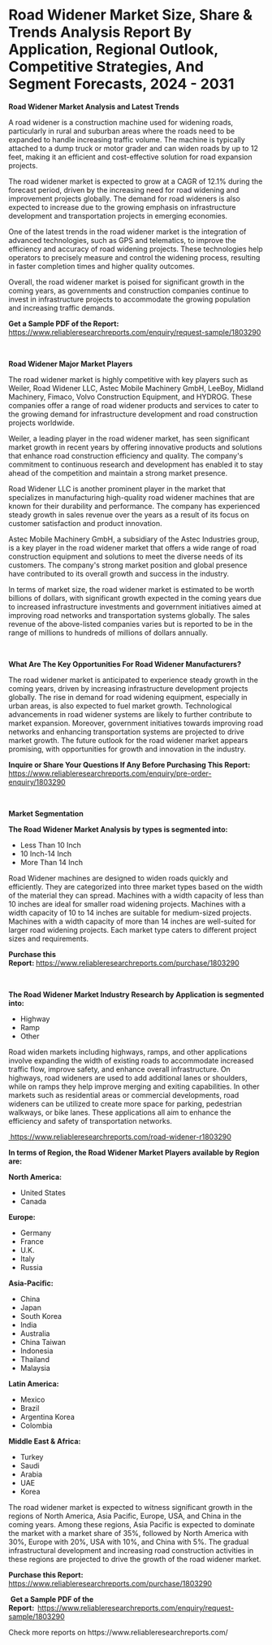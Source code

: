 <p><h1>Road Widener Market Size, Share & Trends Analysis Report By Application, Regional Outlook, Competitive Strategies, And Segment Forecasts, 2024 - 2031</h1></p><p><strong>Road Widener Market Analysis and Latest Trends</strong></p>
<p><p>A road widener is a construction machine used for widening roads, particularly in rural and suburban areas where the roads need to be expanded to handle increasing traffic volume. The machine is typically attached to a dump truck or motor grader and can widen roads by up to 12 feet, making it an efficient and cost-effective solution for road expansion projects.</p><p>The road widener market is expected to grow at a CAGR of 12.1% during the forecast period, driven by the increasing need for road widening and improvement projects globally. The demand for road wideners is also expected to increase due to the growing emphasis on infrastructure development and transportation projects in emerging economies.</p><p>One of the latest trends in the road widener market is the integration of advanced technologies, such as GPS and telematics, to improve the efficiency and accuracy of road widening projects. These technologies help operators to precisely measure and control the widening process, resulting in faster completion times and higher quality outcomes.</p><p>Overall, the road widener market is poised for significant growth in the coming years, as governments and construction companies continue to invest in infrastructure projects to accommodate the growing population and increasing traffic demands.</p></p>
<p><strong>Get a Sample PDF of the Report:&nbsp;</strong> <a href="https://www.reliableresearchreports.com/enquiry/request-sample/1803290">https://www.reliableresearchreports.com/enquiry/request-sample/1803290</a></p>
<p>&nbsp;</p>
<p><strong>Road Widener Major Market Players</strong></p>
<p><p>The road widener market is highly competitive with key players such as Weiler, Road Widener LLC, Astec Mobile Machinery GmbH, LeeBoy, Midland Machinery, Fimaco, Volvo Construction Equipment, and HYDROG. These companies offer a range of road widener products and services to cater to the growing demand for infrastructure development and road construction projects worldwide.</p><p>Weiler, a leading player in the road widener market, has seen significant market growth in recent years by offering innovative products and solutions that enhance road construction efficiency and quality. The company's commitment to continuous research and development has enabled it to stay ahead of the competition and maintain a strong market presence.</p><p>Road Widener LLC is another prominent player in the market that specializes in manufacturing high-quality road widener machines that are known for their durability and performance. The company has experienced steady growth in sales revenue over the years as a result of its focus on customer satisfaction and product innovation.</p><p>Astec Mobile Machinery GmbH, a subsidiary of the Astec Industries group, is a key player in the road widener market that offers a wide range of road construction equipment and solutions to meet the diverse needs of its customers. The company's strong market position and global presence have contributed to its overall growth and success in the industry.</p><p>In terms of market size, the road widener market is estimated to be worth billions of dollars, with significant growth expected in the coming years due to increased infrastructure investments and government initiatives aimed at improving road networks and transportation systems globally. The sales revenue of the above-listed companies varies but is reported to be in the range of millions to hundreds of millions of dollars annually.</p></p>
<p>&nbsp;</p>
<p><strong>What Are The Key Opportunities For Road Widener Manufacturers?</strong></p>
<p><p>The road widener market is anticipated to experience steady growth in the coming years, driven by increasing infrastructure development projects globally. The rise in demand for road widening equipment, especially in urban areas, is also expected to fuel market growth. Technological advancements in road widener systems are likely to further contribute to market expansion. Moreover, government initiatives towards improving road networks and enhancing transportation systems are projected to drive market growth. The future outlook for the road widener market appears promising, with opportunities for growth and innovation in the industry.</p></p>
<p><strong>Inquire or Share Your Questions If Any Before Purchasing This Report:</strong> <a href="https://www.reliableresearchreports.com/enquiry/pre-order-enquiry/1803290">https://www.reliableresearchreports.com/enquiry/pre-order-enquiry/1803290</a></p>
<p>&nbsp;</p>
<p><strong>Market Segmentation</strong></p>
<p><strong>The Road Widener Market Analysis by types is segmented into:</strong></p>
<p><ul><li>Less Than 10 Inch</li><li>10 Inch-14 Inch</li><li>More Than 14 Inch</li></ul></p>
<p><p>Road Widener machines are designed to widen roads quickly and efficiently. They are categorized into three market types based on the width of the material they can spread. Machines with a width capacity of less than 10 inches are ideal for smaller road widening projects. Machines with a width capacity of 10 to 14 inches are suitable for medium-sized projects. Machines with a width capacity of more than 14 inches are well-suited for larger road widening projects. Each market type caters to different project sizes and requirements.</p></p>
<p><strong>Purchase this Report:&nbsp;</strong><a href="https://www.reliableresearchreports.com/purchase/1803290">https://www.reliableresearchreports.com/purchase/1803290</a></p>
<p>&nbsp;</p>
<p><strong>The Road Widener Market Industry Research by Application is segmented into:</strong></p>
<p><ul><li>Highway</li><li>Ramp</li><li>Other</li></ul></p>
<p><p>Road widen markets including highways, ramps, and other applications involve expanding the width of existing roads to accommodate increased traffic flow, improve safety, and enhance overall infrastructure. On highways, road wideners are used to add additional lanes or shoulders, while on ramps they help improve merging and exiting capabilities. In other markets such as residential areas or commercial developments, road wideners can be utilized to create more space for parking, pedestrian walkways, or bike lanes. These applications all aim to enhance the efficiency and safety of transportation networks.</p></p>
<p><a href="https://www.reliableresearchreports.com/road-widener-r1803290">&nbsp;https://www.reliableresearchreports.com/road-widener-r1803290</a></p>
<p><strong>In terms of Region, the Road Widener Market Players available by Region are:</strong></p>
<p>
    <p> <strong> North America: </strong>
        <ul>
            <li>United States</li>
            <li>Canada</li>
        </ul>
        </p> 
    <p> <strong> Europe: </strong>
        <ul>
            <li>Germany</li>
            <li>France</li>
            <li>U.K.</li>
            <li>Italy</li>
            <li>Russia</li>
        </ul>
        </p> 
    <p> <strong> Asia-Pacific: </strong>
        <ul>
            <li>China</li>
            <li>Japan</li>
            <li>South Korea</li>
            <li>India</li>
            <li>Australia</li>
            <li>China Taiwan</li>
            <li>Indonesia</li>
            <li>Thailand</li>
            <li>Malaysia</li>
        </ul>
        </p> 
    <p> <strong> Latin America: </strong>
        <ul>
            <li>Mexico</li>
            <li>Brazil</li>
            <li>Argentina Korea</li>
            <li>Colombia</li>
        </ul>
        </p> 
    <p> <strong> Middle East & Africa: </strong>
        <ul>
            <li>Turkey</li>
            <li>Saudi</li>
            <li>Arabia</li>
            <li>UAE</li>
            <li>Korea</li>
        </ul>
    </p>
    </p>
<p><p>The road widener market is expected to witness significant growth in the regions of North America, Asia Pacific, Europe, USA, and China in the coming years. Among these regions, Asia Pacific is expected to dominate the market with a market share of 35%, followed by North America with 30%, Europe with 20%, USA with 10%, and China with 5%. The gradual infrastructural development and increasing road construction activities in these regions are projected to drive the growth of the road widener market.</p></p>
<p><strong>Purchase this Report: </strong><a href="https://www.reliableresearchreports.com/purchase/1803290">https://www.reliableresearchreports.com/purchase/1803290</a></p>
<p>&nbsp;<strong>Get a Sample PDF of the Report:&nbsp;&nbsp;</strong><a href="https://www.reliableresearchreports.com/enquiry/request-sample/1803290">https://www.reliableresearchreports.com/enquiry/request-sample/1803290</a></p>
<p><strong></strong></p>
<p>Check more reports on https://www.reliableresearchreports.com/</p>